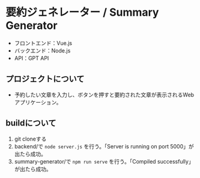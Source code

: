 # 要約ジェネレーター / Summary Generator

- フロントエンド：Vue.js
- バックエンド：Node.js
- API：GPT API

## プロジェクトについて

- 予約したい文章を入力し、ボタンを押すと要約された文章が表示されるWebアプリケーション。

## buildについて

1. git cloneする
2. backend/で ```node server.js``` を行う。「Server is running on port 5000」が出たら成功。
3. summary-generator/で ```npm run serve``` を行う。「Compiled successfully」が出たら成功。 
